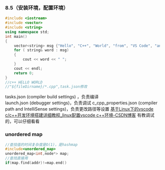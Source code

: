 ### 8.5（安装环境，配置环境）
```C++
#include <iostream>
#include <vector>
#include <string>
using namespace std;
int main()
{
    vector<string> msg {"Hello", "C++", "World", "from", "VS Code", "and the C++ extension!"};
    for ( string& word : msg)
    {
        cout << word << " ";
    }
    cout << endl;
    return 0;
}
//c++ HELLO WORLD
//"${fileDirname}/*.cpp",task.json修改
```
tasks.json (compiler build settings) ，负责编译  
launch.json (debugger settings)，负责调试
c_cpp_properties.json (compiler path and IntelliSense settings)，负责更改路径等设置
[基于Linux下的vscode c/c++开发环境搭建详细教程_linux配置vscode c++环境-CSDN博客](https://blog.csdn.net/icacxygh001/article/details/120981354)
有教调试的，可以仔细看看

### unordered map
```C++
//查找值的时间复杂度是O(1)，是hashmap
#include<unordered_map>
unordered_map<int,node*> map;
//查找直接用
if(map.find(addr)!=map.end()

```
